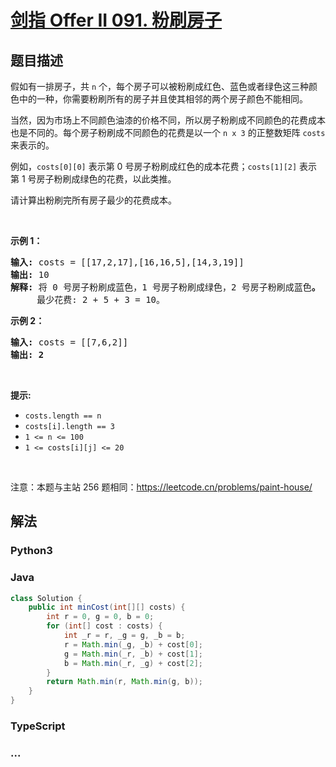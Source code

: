# [剑指 Offer II 091. 粉刷房子](https://leetcode.cn/problems/JEj789)

## 题目描述

<!-- 这里写题目描述 -->

<p>假如有一排房子，共 <code>n</code> 个，每个房子可以被粉刷成红色、蓝色或者绿色这三种颜色中的一种，你需要粉刷所有的房子并且使其相邻的两个房子颜色不能相同。</p>

<p>当然，因为市场上不同颜色油漆的价格不同，所以房子粉刷成不同颜色的花费成本也是不同的。每个房子粉刷成不同颜色的花费是以一个&nbsp;<code>n x 3</code><em>&nbsp;</em>的正整数矩阵 <code>costs</code> 来表示的。</p>

<p>例如，<code>costs[0][0]</code> 表示第 0 号房子粉刷成红色的成本花费；<code>costs[1][2]</code>&nbsp;表示第 1 号房子粉刷成绿色的花费，以此类推。</p>

<p>请计算出粉刷完所有房子最少的花费成本。</p>

<p>&nbsp;</p>

<p><strong>示例 1：</strong></p>

<pre>
<strong>输入: </strong>costs = [[17,2,17],[16,16,5],[14,3,19]]
<strong>输出: </strong>10
<strong>解释: </strong>将 0 号房子粉刷成蓝色，1 号房子粉刷成绿色，2 号房子粉刷成蓝色<strong>。</strong>
&nbsp;    最少花费: 2 + 5 + 3 = 10。
</pre>

<p><strong>示例 2：</strong></p>

<pre>
<strong>输入: </strong>costs = [[7,6,2]]
<strong>输出: 2</strong>
</pre>

<p>&nbsp;</p>

<p><strong>提示:</strong></p>

<ul>
	<li><code>costs.length == n</code></li>
	<li><code>costs[i].length == 3</code></li>
	<li><code>1 &lt;= n &lt;= 100</code></li>
	<li><code>1 &lt;= costs[i][j] &lt;= 20</code></li>
</ul>

<p>&nbsp;</p>

<p><meta charset="UTF-8" />注意：本题与主站 256&nbsp;题相同：<a href="https://leetcode.cn/problems/paint-house/">https://leetcode.cn/problems/paint-house/</a></p>

## 解法

<!-- 这里可写通用的实现逻辑 -->

<!-- tabs:start -->

### **Python3**

<!-- 这里可写当前语言的特殊实现逻辑 -->



### **Java**

<!-- 这里可写当前语言的特殊实现逻辑 -->

```java
class Solution {
    public int minCost(int[][] costs) {
        int r = 0, g = 0, b = 0;
        for (int[] cost : costs) {
            int _r = r, _g = g, _b = b;
            r = Math.min(_g, _b) + cost[0];
            g = Math.min(_r, _b) + cost[1];
            b = Math.min(_r, _g) + cost[2];
        }
        return Math.min(r, Math.min(g, b));
    }
}
```









### **TypeScript**







### **...**

```

```


